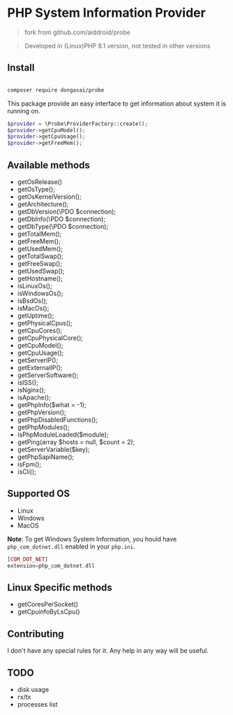 PHP System Information Provider
================================
> fork from  github.com/aiddroid/probe

> Developed in (Linux)PHP 8.1 version, not tested in other versions

## Install 

```bash

composer require dongasai/probe

```

This package provide an easy interface to get information about system it is running on.
```php
$provider = \Probe\ProviderFactory::create();
$provider->getCpuModel();
$provider->getCpuUsage();
$provider->getFreeMem();
```

## Available methods
- getOsRelease()
- getOsType();
- getOsKernelVersion();
- getArchitecture();
- getDbVersion(\PDO $connection);
- getDbInfo(\PDO $connection);
- getDbType(\PDO $connection);
- getTotalMem();
- getFreeMem();
- getUsedMem();
- getTotalSwap();
- getFreeSwap();
- getUsedSwap();
- getHostname();
- isLinuxOs();
- isWindowsOs();
- isBsdOs();
- isMacOs();
- getUptime();
- getPhysicalCpus();
- getCpuCores();
- getCpuPhysicalCore();
- getCpuModel();
- getCpuUsage();
- getServerIP();
- getExternalIP();
- getServerSoftware();
- isISS();
- isNginx();
- isApache();
- getPhpInfo($what = -1);
- getPhpVersion();
- getPhpDisabledFunctions();
- getPhpModules();
- isPhpModuleLoaded($module);
- getPing(array $hosts = null, $count = 2);
- getServerVariable($key);
- getPhpSapiName();
- isFpm();
- isCli();

## Supported OS
- Linux
- Windows
- MacOS

**Note**: To get Windows System Information, you hould have `php_com_dotnet.dll` enabled in your `php.ini`.
```php
[COM_DOT_NET] 
extension=php_com_dotnet.dll
```

## Linux Specific methods
- getCoresPerSocket()
- getCpuinfoByLsCpu()

## Contributing
I don't have any special rules for it. Any help in any way will be useful.

## TODO
- disk usage
- rx/tx
- processes list
